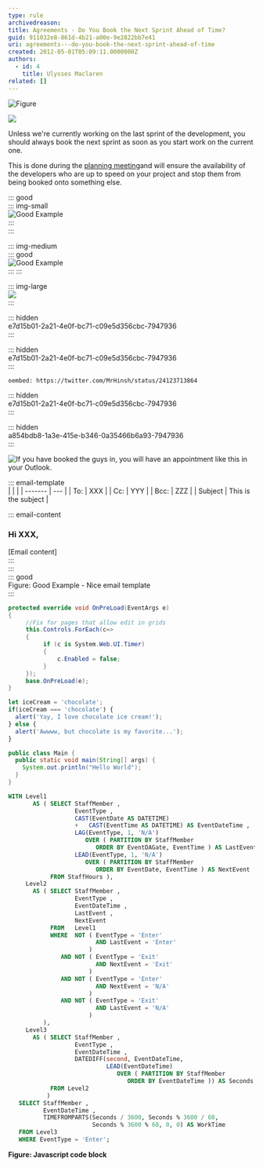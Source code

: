 ```yaml
---
type: rule
archivedreason:
title: Agreements - Do You Book the Next Sprint Ahead of Time?
guid: 911032e8-861d-4b21-a00e-9e2822bb7e41
uri: agreements---do-you-book-the-next-sprint-ahead-of-time
created: 2012-05-01T05:09:11.0000000Z
authors:
  - id: 4
    title: Ulysses Maclaren
related: []
---
```




![Figure](BadCommitMessage.png)

![](GoodCommitMessage.jpg)




Unless we're currently working on the last sprint of the development, you should always book the next sprint as soon as you start work on the current one.

<!--endintro-->

This is done during the [planning meeting](/Management/RulesToBetterScrumUsingTFS/Pages/SprintPlanning%28WHAT%29Meeting.aspx)and will ensure the availability of the developers who are up to speed on your project and stop them from being booked onto something else.

::: good  
::: img-small  
![Good Example](https://raw.githubusercontent.com/SSWConsulting/SSW.Rules.Content/content-migration-23/rules/choose-the-best-method-of-authentication-for-your-situation/security-icon-ssw.jpg)  
:::  
:::  

::: img-medium  
::: good  
![Good Example](https://raw.githubusercontent.com/SSWConsulting/SSW.Rules.Content/content-migration-23/rules/choose-the-best-method-of-authentication-for-your-situation/security-icon-ssw.jpg)  
:::
:::

::: img-large  
![](https://raw.githubusercontent.com/SSWConsulting/SSW.Rules.Content/content-migration-23/rules/choose-the-best-method-of-authentication-for-your-situation/security-icon-ssw.jpg)  
:::

::: hidden  
e7d15b01-2a21-4e0f-bc71-c09e5d356cbc-7947936  
:::

::: hidden  
e7d15b01-2a21-4e0f-bc71-c09e5d356cbc-7947936  
:::

`oembed: https://twitter.com/MrHinsh/status/24123713864`

::: hidden  
e7d15b01-2a21-4e0f-bc71-c09e5d356cbc-7947936  
:::

::: hidden  
a854bdb8-1a3e-415e-b346-0a35466b6a93-7947936  
:::


![If you have booked the guys in, you will have an appointment like this in your Outlook.](Scheduled_Appointment.jpg)

::: email-template  
|         |     |
| ------- | --- |
| To:     | XXX |
| Cc:     | YYY |
| Bcc:    | ZZZ |
| Subject | This is the subject |  

::: email-content  
### Hi XXX,  
[Email content]    
:::  
:::  
::: good  
Figure: Good Example - Nice email template  
:::


```csharp
protected override void OnPreLoad(EventArgs e)
{
     //Fix for pages that allow edit in grids
     this.Controls.ForEach(c=>
     {   
          if (c is System.Web.UI.Timer)
          {
              c.Enabled = false;
          }
     });
     base.OnPreLoad(e);
}
```

```javascript
let iceCream = 'chocolate';
if(iceCream === 'chocolate') {
  alert('Yay, I love chocolate ice cream!');    
} else {
  alert('Awwww, but chocolate is my favorite...');    
}
```

```java
public class Main {
  public static void main(String[] args) {
    System.out.println("Hello World");
  }
}
```

```sql
WITH Level1 
       AS ( SELECT StaffMember , 
                   EventType , 
                   CAST(EventDate AS DATETIME) 
                   +   CAST(EventTime AS DATETIME) AS EventDateTime , 
                   LAG(EventType, 1, 'N/A') 
                      OVER ( PARTITION BY StaffMember 
                         ORDER BY EventDAGate, EventTime ) AS LastEvent , 
                   LEAD(EventType, 1, 'N/A') 
                      OVER ( PARTITION BY StaffMember 
                         ORDER BY EventDate, EventTime ) AS NextEvent 
            FROM StaffHours ), 
     Level2 
       AS ( SELECT StaffMember , 
                   EventType , 
                   EventDateTime , 
                   LastEvent , 
                   NextEvent 
            FROM   Level1 
            WHERE  NOT ( EventType = 'Enter' 
                         AND LastEvent = 'Enter' 
                       ) 
               AND NOT ( EventType = 'Exit' 
                         AND NextEvent = 'Exit' 
                       ) 
               AND NOT ( EventType = 'Enter' 
                         AND NextEvent = 'N/A' 
                       ) 
               AND NOT ( EventType = 'Exit' 
                         AND LastEvent = 'N/A' 
                       ) 
          ), 
     Level3 
       AS ( SELECT StaffMember , 
                   EventType , 
                   EventDateTime , 
                   DATEDIFF(second, EventDateTime, 
                            LEAD(EventDateTime) 
                               OVER ( PARTITION BY StaffMember 
                                  ORDER BY EventDateTime )) AS Seconds 
            FROM Level2 
           ) 
   SELECT StaffMember , 
          EventDateTime , 
          TIMEFROMPARTS(Seconds / 3600, Seconds % 3600 / 60, 
                        Seconds % 3600 % 60, 0, 0) AS WorkTime 
   FROM Level3 
   WHERE EventType = 'Enter';
```

**Figure: Javascript code block**
